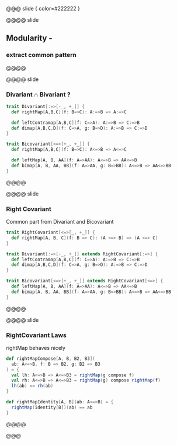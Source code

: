 @@@ slide { color=#222222 }

@@@@ slide

## Modularity -
### extract common pattern

@@@@

@@@@ slide
### Divariant ∩ Bivariant ?

```scala
trait Divariant[:=>[-_, +_]] {
  def rightMap[A,B,C](f: B=>C): A:=>B => A:=>C

  def leftContramap[A,B,C](f: C=>A): A:=>B => C:=>B
  def dimap[A,B,C,D](f: C=>A, g: B=>D): A:=>B => C:=>D
}

trait Bicovariant[<=>[+_, +_]] {
  def rightMap[A,B,C](f: B=>C): A<=>B => A<=>C

  def leftMap[A, B, AA](f: A=>AA): A<=>B => AA<=>B
  def bimap[A, B, AA, BB](f: A=>AA, g: B=>BB): A<=>B => AA<=>BB
}
```
@@@@

@@@@ slide
### Right Covariant

Common part from Divariant and Bicovariant

```scala
trait RightCovariant[<=>[_, +_]] {
  def rightMap[A, B, C](f: B => C): (A <=> B) => (A <=> C)
}

trait Divariant[:=>[-_, +_]] extends RightCovariant[:=>] {
  def leftContramap[A,B,C](f: C=>A): A:=>B => C:=>B
  def dimap[A,B,C,D](f: C=>A, g: B=>D): A:=>B => C:=>D
}

trait Bicovariant[<=>[+_, +_]] extends RightCovariant[<=>] {
  def leftMap[A, B, AA](f: A=>AA): A<=>B => AA<=>B
  def bimap[A, B, AA, BB](f: A=>AA, g: B=>BB): A<=>B => AA<=>BB
}
```
@@@@

@@@@ slide
### RightCovariant Laws

rightMap behaves nicely
```scala
def rightMapCompose[A, B, B2, B3](
  ab: A<=>B, f: B => B2, g: B2 => B3
) = {
  val lh: A<=>B => A<=>B3 = rightMap(g compose f)
  val rh: A<=>B => A<=>B3 = rightMap(g) compose rightMap(f)
  lh(ab) == rh(ab)
}

def rightMapIdentity[A, B](ab: A<=>B) = {
  rightMap(identity[B])(ab) == ab
}
```
@@@@

@@@